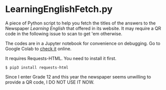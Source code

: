 # LearningEnglishFetch.py
A piece of Python script to help you fetch the titles of the answers to the Newspaper *Learning English* that offered in its website. It may require a QR code in the following issue to scan to get 'em otherwise.

The codes are in a Jupyter notebook for convenience on debugging. Go to Google Colab to [check it](https://colab.research.google.com/drive/1Y-ZnT_W0rZqW8tAyEUc4_BewHxCJwCH3) online.

It requires Requests-HTML. You need to install it first.

```shell
$ pip3 install requests-html
```

 Since I enter Grade 12 and this year the newspaper seems unwilling to provide a QR code, I DO NOT USE IT NOW.